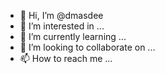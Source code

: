 - 👋 Hi, I’m @dmasdee
- 👀 I’m interested in ...
- 🌱 I’m currently learning ...
- 💞️ I’m looking to collaborate on ...
- 📫 How to reach me ...

<!---
dmasdee/dmasdee is a ✨ special ✨ repository because its `README.md` (this file) appears on your GitHub profile.
You can click the Preview link to take a look at your changes.
--->
